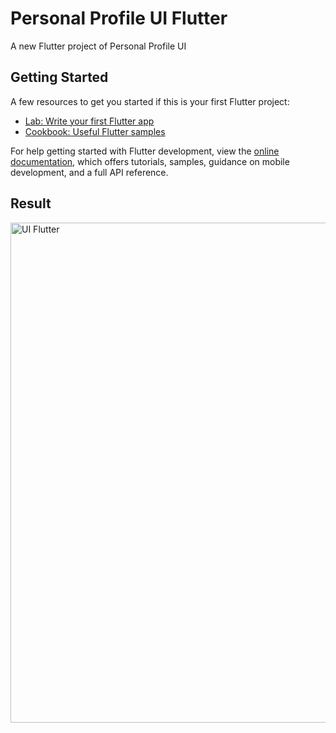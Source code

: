 # Personal Profile UI Flutter

A new Flutter project of Personal Profile UI

## Getting Started

A few resources to get you started if this is your first Flutter project:

- [Lab: Write your first Flutter app](https://docs.flutter.dev/get-started/codelab)
- [Cookbook: Useful Flutter samples](https://docs.flutter.dev/cookbook)

For help getting started with Flutter development, view the
[online documentation](https://docs.flutter.dev/), which offers tutorials,
samples, guidance on mobile development, and a full API reference.


## Result


<img width="800" alt="UI Flutter" src="https://github.com/betoolhamad/Personal-Profile-UI-Flutter/assets/43522153/9a73822c-6d2b-49ce-a142-b3124a4fe827">
